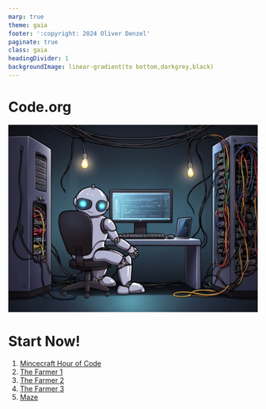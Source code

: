 ```yaml
---
marp: true
theme: gaia
footer: ':copyright: 2024 Oliver Denzel'
paginate: true
class: gaia
headingDivider: 1
backgroundImage: linear-gradient(to bottom,darkgrey,black)
---
```

<!-- _paginate: skip -->
<!-- _class: gaia lead -->
# Code.org
![bg left:40%](../img/robot2.jpg)

# Start Now!
1) [Mincecraft Hour of Code](https://studio.code.org/s/mc)
1) [The Farmer 1](https://studio.code.org/s/20-hour/lessons/9/levels/1)
1) [The Farmer 2](https://studio.code.org/s/20-hour/lessons/13/levels/1)
1) [The Farmer 3](https://studio.code.org/s/20-hour/lessons/17/levels/1)
1) [Maze](https://blockly.games/maze)

